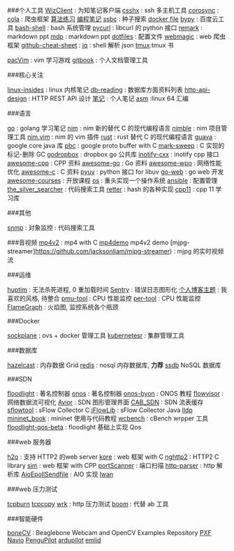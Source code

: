 
###个人工具
[WizClient](https://github.com/WizTeam/WizQTClient) : 为知笔记客户端
[csshx](https://github.com/brockgr/csshx) : ssh 多主机工具
[corosync](https://github.com/corosync/corosync) : 
[cola](https://github.com/chineking/cola) : 爬虫框架
[算法练习](https://github.com/billryan/algorithm-exerciser)
[编程笔记](http://prog-notes.yuanbin.me/)
[ssbc](https://github.com/78/ssbc) : 种子搜索
[docker file](https://github.com/phusion/baseimage-docker)
[bypy](https://github.com/houtianze/bypy) : 百度云工具
[bash-shell](https://github.com/owent-utils/bash-shell) : bash 系统管理
[pycurl](https://github.com/pycurl/pycurl) : libcurl 的 python 接口
[remark](https://github.com/gnab/remark) : markdown ppt
[mdp](https://github.com/visit1985/mdp) : markdown ppt
[dotfiles](https://github.com/adam8157/dotfiles) : 配置文件
[webmagic](https://github.com/code4craft/webmagic) : web 爬虫框架
[github-cheat-sheet](https://github.com/tiimgreen/github-cheat-sheet) :
[jq](https://github.com/stedolan/jq) : shell 解析 json
[tmux](https://www.gitbook.com/book/aquaregia/tmux-productive-mouse-free-development_zh/details):tmux 书

[pacVim](https://github.com/jmoon018/PacVim) : vim 学习游戏
[gitbook](https://github.com/GitbookIO/gitbook) : 个人文档管理工具

###核心关注

[linux-insides](https://github.com/0xAX/linux-insides) : linux 内核笔记
[db-reading](https://github.com/rxin/db-readings) : 数据库方面资料列表
[http-api-design](https://github.com/interagent/http-api-design) : HTTP REST API 设计
[笔记](https://github.com/chenruiao/ares) : 个人笔记
[asm](https://github.com/0xAX/asm) :linux 64 汇编

###语言

[go](https://github.com/qyuhen/book) : golang 学习笔记
[nim](https://github.com/nim-lang/Nim) : nim 新的替代 C 的现代编程语言
[nimble](https://github.com/nim-lang/nimble) : nim 项目管理工具
[nim.vim](https://github.com/zah/nim.vim) : nim 的 vim 插件
[rust](https://github.com/rust-lang/rust) : rust 替代 C 的现代编程语言
[guava](https://github.com/google/guava) : google core java 库
[pbc](https://github.com/cloudwu/pbc) : google proto buffer with C
[mark-sweep](https://github.com/munificent/mark-sweep) : C 实现的 标记-删除 GC
[godropbox](https://github.com/dropbox/godropbox) : dropbox go 公共库
[inotify-cxx](https://github.com/dafrito/inotify-cxx) : inotify cpp 接口
[awesome-cpp](https://github.com/fffaraz/awesome-cpp) : CPP 资料
[awesome-go](https://github.com/avelino/awesome-go) : Go 资料
[awesome-wpo](https://github.com/davidsonfellipe/awesome-wpo) : 网络性能优化
[awesome-c](https://github.com/kozross/awesome-c) : C 资料
[pyuv](https://github.com/saghul/pyuv) : python 接口 for libuv
[go-web](https://github.com/astaxie/build-web-application-with-golang) : go web 开发
[awesome-courses](https://github.com/prakhar1989/awesome-courses) : 开放课程
[os](https://github.com/SamyPesse/How-to-Make-a-Computer-Operating-System) :
重头实现一个操作系统
[ansible](https://github.com/ansible/ansible) : 配置管理
[the_silver_searcher](https://github.com/ggreer/the_silver_searcher) : 代码搜索工具
[retter](https://github.com/maciejczyzewski/retter) : hash 的各种实现
[cpp11](https://github.com/tunabrain/tungsten) : cpp 11 学习库

###其他

[snmp](https://github.com/credosemi/smartsnmp)
[](https://github.com/facebook/flint)
[](https://github.com/manish-kumar1/object-monitor) : 对象监控
[](https://github.com/ggreer/the_silver_searcher) : 代码搜索工具

###音视频
[mp4v2](https://github.com/TechSmith/mp4v2) : mp4 with C
[mp4demo](https://github.com/jackdu/Mp4v2demo) mp4v2 demo
[mjpg-streamer]https://github.com/jacksonliam/mjpg-streamer) : mjpg 的实时视频流
[](https://github.com/reckhou/Libnemesi-reborn)
[](https://github.com/muaz-khan/WebRTC-Experiment)
[](https://github.com/sgh/v4l2)
[](https://github.com/yejingyang/video_njue)


###运维

[huptim](https://github.com/amscanne/huptime) : 无法杀死进程, 0 重加载时间
[Sentry](https://github.com/getsentry/sentry) : 错误日志图形化
[个人博客主题](https://github.com/iissnan/hexo-theme-next) : 我喜欢的风格, 待整合
[pmu-tool](https://github.com/andikleen/pmu-tools) : CPU 性能监控
[per-tool](https://github.com/brendangregg/perf-tools) : CPU 性能监控
[FlameGraph](https://github.com/brendangregg/FlameGraph) : 火焰图, 监控系统各个瓶颈

###Docker

[sockplane](https://github.com/socketplane/docker-ovs) : ovs + docker 管理工具
[kubernetesr](https://github.com/GoogleCloudPlatform/kubernetesr) : 集群管理工具

###数据库

[hazelcast](https://github.com/y-higuchi/hazelcast) : 内存数据 Grid
[redis](https://github.com/antirez/redis) : nosql 内存数据库, **力荐**
[ssdb](https://github.com/ideawu/ssdb) NoSQL 数据库

###SDN

[floodlight](https://github.com/floodlight/floodlight) : 著名控制器
[onos](https://github.com/sdnhub/onos) : 著名控制器
[onos-byon](https://github.com/bocon13/onos-byon) : ONOS 教程
[flowvisor](https://github.com/opennetworkinglab/flowvisor) : 网络数据流可视化
[Avior](https://github.com/1PhoenixM/avior-service) : SDN 图形管理界面
[CAB_SDN](https://github.com/bovenyan/CAB_SDN) : SDN 流表缓存
[sflowtool](https://github.com/skamithi/sflowtool) : sFlow Collector C
[jFlowLib](https://github.com/de-cix/jFlowLib) : sFlow Collector Java
[lldp](https://github.com/vincentbernat/lldpd)
[mininet_book](https://github.com/yeasy/mininet_book) : mininet 使用与代码教程
[wcbench](https://github.com/dfarrell07/wcbench) : cBench wrpper 工具
[floodlight-qos-beta](https://github.com/wallnerryan/floodlight-qos-beta) : floodlight 基础上实现 Qos

###web 服务器

[h2o](https://github.com/h2o/h2o) : 支持 HTTP2 的web server
[kore](https://github.com/jorisvink/kore) : web 框架 with C
[nghttp2](https://github.com/tatsuhiro-t/nghttp2) : HTTP2 C library
[sim](https://github.com/ideawu/sim) : web 框架 with CPP
[portScanner](https://github.com/hotzenklotz/PortScanner) : 端口扫描
[http-parser](https://github.com/joyent/http-parser) : http 解析库
[AioEpollSendfile](https://github.com/oneApple/AioEpollSendfile) : AIO 实现
[lwan](https://github.com/lpereira/lwan)

###web 压力测试

[tcpburn](https://github.com/session-replay-tools/tcpburn)
[tcpcopy](https://github.com/session-replay-tools/tcpcopy)
[wrk](https://github.com/wg/wrk) : http 压力测试
[boom](https://github.com/tarekziade/boom) : 代替 ab 工具

###智能硬件

[boneCV](https://github.com/derekmolloy/boneCV) :  Beaglebone Webcam and OpenCV Examples Repository
[PXF](https://github.com/diydrones/PXF)
[Navio](https://github.com/emlid/Navio)
[PenguPilot](https://github.com/PenguPilot/PenguPilot)
[ardupilot](https://github.com/diydrones/ardupilot)
[emlid](http://docs.emlid.com/)

